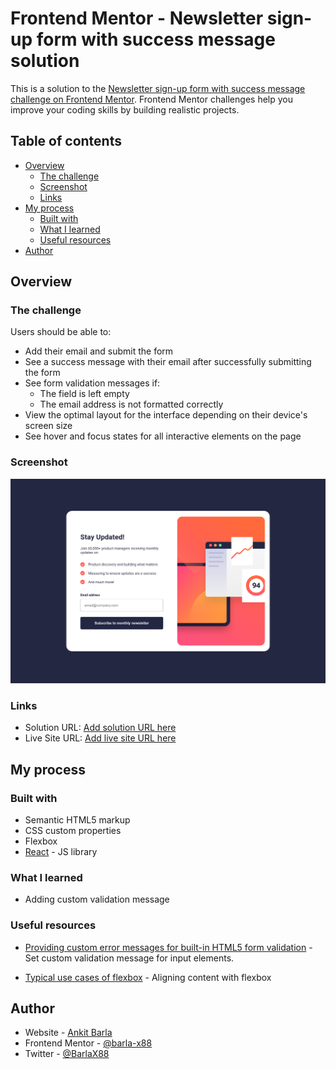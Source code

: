 # Frontend Mentor - Newsletter sign-up form with success message solution

This is a solution to the [Newsletter sign-up form with success message challenge on Frontend Mentor](https://www.frontendmentor.io/challenges/newsletter-signup-form-with-success-message-3FC1AZbNrv). Frontend Mentor challenges help you improve your coding skills by building realistic projects.

## Table of contents

- [Overview](#overview)
  - [The challenge](#the-challenge)
  - [Screenshot](#screenshot)
  - [Links](#links)
- [My process](#my-process)
  - [Built with](#built-with)
  - [What I learned](#what-i-learned)
  - [Useful resources](#useful-resources)
- [Author](#author)

## Overview

### The challenge

Users should be able to:

- Add their email and submit the form
- See a success message with their email after successfully submitting the form
- See form validation messages if:
  - The field is left empty
  - The email address is not formatted correctly
- View the optimal layout for the interface depending on their device's screen size
- See hover and focus states for all interactive elements on the page

### Screenshot

![Project screenshot](image.png)

### Links

- Solution URL: [Add solution URL here](https://github.com/barla-x88/fm-newsletter-signup)
- Live Site URL: [Add live site URL here](https://your-live-site-url.com)

## My process

### Built with

- Semantic HTML5 markup
- CSS custom properties
- Flexbox
- [React](https://reactjs.org/) - JS library

### What I learned

- Adding custom validation message

### Useful resources

- [Providing custom error messages for built-in HTML5 form validation](https://angelika.me/2020/02/01/custom-error-messages-for-html5-form-validation/) - Set custom validation message for input elements.

- [Typical use cases of flexbox](https://developer.mozilla.org/en-US/docs/Web/CSS/CSS_flexible_box_layout/Typical_use_cases_of_flexbox) - Aligning content with flexbox

## Author

- Website - [Ankit Barla](https://ankit.free.nf)
- Frontend Mentor - [@barla-x88](https://www.frontendmentor.io/profile/barla-x88)
- Twitter - [@BarlaX88](https://twitter.com/BarlaX88)
